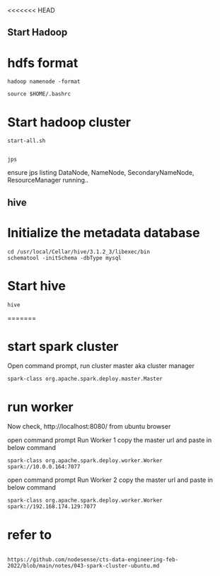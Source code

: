 <<<<<<< HEAD
## Start Hadoop

# hdfs format

```
hadoop namenode -format

```
```
source $HOME/.bashrc

```

# Start hadoop cluster

```
start-all.sh

```

```

jps 

```

ensure jps listing DataNode, NameNode, SecondaryNameNode, ResourceManager running..




## hive

# Initialize the metadata database

```
cd /usr/local/Cellar/hive/3.1.2_3/libexec/bin
schematool -initSchema -dbType mysql

```

# Start hive 

```
hive

```


=======

# start spark cluster 

Open command prompt, run cluster master aka cluster manager

```
spark-class org.apache.spark.deploy.master.Master
```
# run worker

Now check, http://localhost:8080/ from ubuntu browser

open command prompt Run Worker 1 copy the master url and paste in below command

```
spark-class org.apache.spark.deploy.worker.Worker spark://10.0.0.164:7077
```
open command prompt Run Worker 2 copy the master url and paste in below command

```
spark-class org.apache.spark.deploy.worker.Worker spark://192.168.174.129:7077
```

# refer to 
```

https://github.com/nodesense/cts-data-engineering-feb-2022/blob/main/notes/043-spark-cluster-ubuntu.md
```
